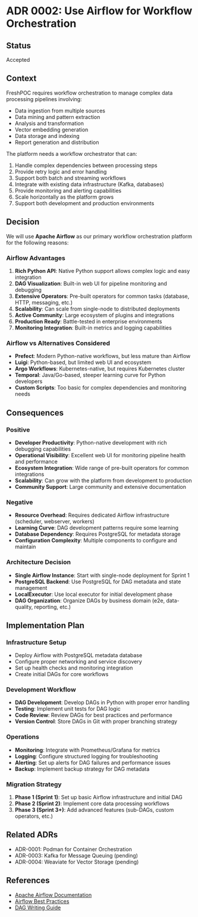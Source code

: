 # ADR 0002: Use Airflow for Workflow Orchestration

## Status
Accepted

## Context
FreshPOC requires workflow orchestration to manage complex data processing pipelines involving:
- Data ingestion from multiple sources
- Data mining and pattern extraction
- Analysis and transformation
- Vector embedding generation
- Data storage and indexing
- Report generation and distribution

The platform needs a workflow orchestrator that can:
1. Handle complex dependencies between processing steps
2. Provide retry logic and error handling
3. Support both batch and streaming workflows
4. Integrate with existing data infrastructure (Kafka, databases)
5. Provide monitoring and alerting capabilities
6. Scale horizontally as the platform grows
7. Support both development and production environments

## Decision
We will use **Apache Airflow** as our primary workflow orchestration platform for the following reasons:

### Airflow Advantages
1. **Rich Python API**: Native Python support allows complex logic and easy integration
2. **DAG Visualization**: Built-in web UI for pipeline monitoring and debugging
3. **Extensive Operators**: Pre-built operators for common tasks (database, HTTP, messaging, etc.)
4. **Scalability**: Can scale from single-node to distributed deployments
5. **Active Community**: Large ecosystem of plugins and integrations
6. **Production Ready**: Battle-tested in enterprise environments
7. **Monitoring Integration**: Built-in metrics and logging capabilities

### Airflow vs Alternatives Considered
- **Prefect**: Modern Python-native workflows, but less mature than Airflow
- **Luigi**: Python-based, but limited web UI and ecosystem
- **Argo Workflows**: Kubernetes-native, but requires Kubernetes cluster
- **Temporal**: Java/Go-based, steeper learning curve for Python developers
- **Custom Scripts**: Too basic for complex dependencies and monitoring needs

## Consequences

### Positive
- **Developer Productivity**: Python-native development with rich debugging capabilities
- **Operational Visibility**: Excellent web UI for monitoring pipeline health and performance
- **Ecosystem Integration**: Wide range of pre-built operators for common integrations
- **Scalability**: Can grow with the platform from development to production
- **Community Support**: Large community and extensive documentation

### Negative
- **Resource Overhead**: Requires dedicated Airflow infrastructure (scheduler, webserver, workers)
- **Learning Curve**: DAG development patterns require some learning
- **Database Dependency**: Requires PostgreSQL for metadata storage
- **Configuration Complexity**: Multiple components to configure and maintain

### Architecture Decision
- **Single Airflow Instance**: Start with single-node deployment for Sprint 1
- **PostgreSQL Backend**: Use PostgreSQL for DAG metadata and state management
- **LocalExecutor**: Use local executor for initial development phase
- **DAG Organization**: Organize DAGs by business domain (e2e, data-quality, reporting, etc.)

## Implementation Plan

### Infrastructure Setup
- Deploy Airflow with PostgreSQL metadata database
- Configure proper networking and service discovery
- Set up health checks and monitoring integration
- Create initial DAGs for core workflows

### Development Workflow
- **DAG Development**: Develop DAGs in Python with proper error handling
- **Testing**: Implement unit tests for DAG logic
- **Code Review**: Review DAGs for best practices and performance
- **Version Control**: Store DAGs in Git with proper branching strategy

### Operations
- **Monitoring**: Integrate with Prometheus/Grafana for metrics
- **Logging**: Configure structured logging for troubleshooting
- **Alerting**: Set up alerts for DAG failures and performance issues
- **Backup**: Implement backup strategy for DAG metadata

### Migration Strategy
1. **Phase 1 (Sprint 1)**: Set up basic Airflow infrastructure and initial DAG
2. **Phase 2 (Sprint 2)**: Implement core data processing workflows
3. **Phase 3 (Sprint 3+)**: Add advanced features (sub-DAGs, custom operators, etc.)

## Related ADRs
- ADR-0001: Podman for Container Orchestration
- ADR-0003: Kafka for Message Queuing (pending)
- ADR-0004: Weaviate for Vector Storage (pending)

## References
- [Apache Airflow Documentation](https://airflow.apache.org/docs/)
- [Airflow Best Practices](https://airflow.apache.org/docs/apache-airflow/stable/best-practices.html)
- [DAG Writing Guide](https://airflow.apache.org/docs/apache-airflow/stable/dag-concepts.html)
